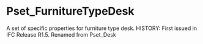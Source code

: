 # Pset_FurnitureTypeDesk

A set of specific properties for furniture type desk.<!-- end of definition --> HISTORY: First issued in IFC Release R1.5. Renamed from Pset_Desk
